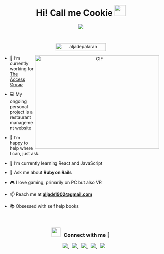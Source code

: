 
<h1 align="center">Hi! Call me Cookie <img src="https://media.giphy.com/media/hvRJCLFzcasrR4ia7z/giphy.gif" width="35"></h1>
<p align="center">
  <a href="https://github.com/DenverCoder1/readme-typing-svg"><img src="https://readme-typing-svg.herokuapp.com?font=Time+New+Roman&color=%23C8BE25&size=25&center=true&vCenter=true&width=600&height=100&lines=Software+Engineer+|+Scrum+Master"></a>
</p>
<br>
<p align="center"> 
	<img src="https://komarev.com/ghpvc/?username=aljadepalaran&label=Profile%20views&color=0047AB&style=plastic?" alt="aljadepalaran" height=25px, width=160px/>
</p>
<a target="_blank" align="center">
  <img align="right" top="500" height="300" width="400" alt="GIF" src="https://media.giphy.com/media/SWoSkN6DxTszqIKEqv/giphy.gif">
</a>

- 🔭 I’m currently working for <a href="https://www.theaccessgroup.com/en-gb/" target="blank">The Access Group</a>

- 💻 My ongoing personal project is a restaurant management website

- 🤝 I’m happy to help where I can, just ask.

- 🌱 I’m currently learning React and JavaScript

- 💬 Ask me about **Ruby on Rails**

- 🎮 I love gaming, primarily on PC but also VR

- 📫 Reach me at **aljade1902@gmail.com**

- 📚 Obsessed with self help books

<br/>
<h3 align="center"><img src="https://media.giphy.com/media/iY8CRBdQXODJSCERIr/giphy.gif" width="30" height="30" style="margin-right: 10px;">Connect with me 🤝 </h3>
<p align="center">
  <div align="center" class="icons-social" style="margin-left: 10px;">
    <a style="margin-left: 10px;"  target="_blank" href="https://www.linkedin.com/in/aljadepalaran/">
      <img src="https://img.icons8.com/doodle/40/000000/linkedin--v2.png">
    </a>
    <a style="margin-left: 10px;" target="_blank" href="https://github.com/aljadepalaran">
		  <img src="https://img.icons8.com/doodle/40/000000/github--v1.png">
    </a>
		<a style="margin-left: 10px;" target="_blank" href="https://stackoverflow.com/users/21021862/aljadepalaran?tab=profile">
				<img src="https://img.icons8.com/external-tal-revivo-color-tal-revivo/40/000000/external-stack-overflow-is-a-question-and-answer-site-for-professional-logo-color-tal-revivo.png">
    </a>
    <a style="margin-left: 10px;" target="_blank" href="https://instagram.com/aljxde">
			<img src="https://img.icons8.com/doodle/40/000000/instagram-new--v2.png">
    </a>
		<a style="margin-left: 10px;" target="_blank" href="https://twitter.com/aljadepalaran">
			<img src="https://img.icons8.com/doodle/1x/twitter-squared--v2.png" >
    </a>
  </div>
</p>
<!-- ## Statistics
<a href="https://github.com/aljadepalaran" title="Go to Profile">
  <img height=180 src="https://github-readme-stats.vercel.app/api?username=aljadepalaran&show_icons=true&theme=gotham">
</a>
<a href="https://github.com/anuraghazra/github-readme-stats">
  <img height=180 src="https://github-readme-stats.vercel.app/api/top-langs/?username=aljadepalaran&hide=c%23,powershell,java&title_color=2aa889&text_color=99d1ce&icon_color=2bbc8a&bg_color=0c1014&langs_count=8&layout=compact" />
</a> -->
